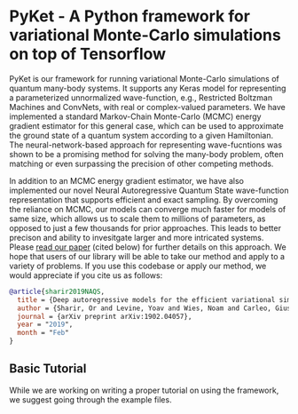 # PyKet - A Python framework for variational Monte-Carlo simulations on top of Tensorflow

PyKet is our framework for running variational Monte-Carlo simulations of quantum many-body systems. It supports any Keras model for representing a parameterized unnormalized wave-function, e.g., Restricted Boltzman Machines and ConvNets, with real or complex-valued parameters. We have implemented a standard Markov-Chain Monte-Carlo (MCMC) energy gradient estimator for this general case, which can be used to approximate the ground state of a quantum system according to a given Hamiltonian. The neural-network-based approach for representing wave-fucntions was shown to be a promising method for solving the many-body problem, often matching or even surpassing the precision of other competing methods.

In addition to an MCMC energy gradient estimator, we have also implemented our novel Neural Autoregressive Quantum State wave-function representation that supports efficient and exact sampling. By overcoming the reliance on MCMC, our models can converge much faster for models of same size, which allows us to scale them to millions of parameters, as opposed to just a few thousands for prior approaches. This leads to better precison and ability to invesitgate larger and more intricated systems. Please [read our paper](https://arxiv.org/abs/1902.04057) (cited below) for further details on this approach. We hope that users of our library will be able to take our method and apply to a variety of problems. If you use this codebase or apply our method, we would appreciate if you cite us as follows:
```bibtex
@article{sharir2019NAQS,
  title = {Deep autoregressive models for the efficient variational simulation of many-body quantum systems},
  author = {Sharir, Or and Levine, Yoav and Wies, Noam and Carleo, Giuseppe and Shashua, Amnon},
  journal = {arXiv preprint arXiv:1902.04057},
  year = "2019",
  month = "Feb"
}
```

## Basic Tutorial

While we are working on writing a proper tutorial on using the framework, we suggest going through the example files.
